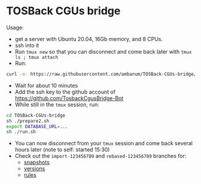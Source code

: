 # TOSBack CGUs bridge

Usage:
* get a server with Ubuntu 20.04, 16Gb memory, and 8 CPUs.
* ssh into it
* Run `tmux new` so that you can disconnect and come back later with `tmux ls ; tmux attach`
* Run:
```sh
curl -o- https://raw.githubusercontent.com/ambanum/TOSBack-CGUs-bridge/master/prepare.sh | bash
```
* Wait for about 10 minutes
* Add the ssh key to the github account of https://github.com/TosbackCgusBridge-Bot
* While still in the `tmux` session, run:
```sh
cd TOSBack-CGUs-bridge
sh ./prepare2.sh
export DATABASE_URL=...
sh ./run.sh
```
* You can now disconnect from your `tmux` session and come back several hours later (note to self: started 15:30)
* Check out the `import-123456789` and `rebased-123456789` branches for:
  - [snapshots](https://github.com/TosbackCgusBridge-Bot/CGUs-snapshots/branches)
  - [versions](https://github.com/TosbackCgusBridge-Bot/CGUs-versions/branches)
  - [rules](https://github.com/TosbackCgusBridge-Bot/CGUs/branches)
